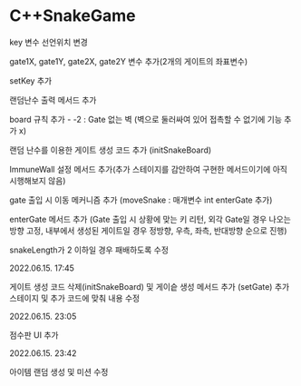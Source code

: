 # C++SnakeGame

key 변수 선언위치 변경

gate1X, gate1Y, gate2X, gate2Y 변수 추가(2개의 게이트의 좌표변수)

setKey 추가

랜덤난수 출력 메서드 추가

board 규칙 추가 - -2 : Gate 없는 벽 (벽으로 둘러싸여 있어 접촉할 수 없기에 기능 추가 x)

랜덤 난수를 이용한 게이트 생성 코드 추가 (initSnakeBoard)

ImmuneWall 설정 메서드 추가(추가 스테이지를 감안하여 구현한 메서드이기에 아직 시행해보지 않음)

gate 출입 시 이동 메커니즘 추가 (moveSnake : 매개변수 int enterGate 추가)

enterGate 메서드 추가 (Gate 출입 시 상황에 맞는 키 리턴, 외각 Gate일 경우 나오는 방향 고정, 내부에서 생성된 게이트일 경우 정방향, 우측, 좌측, 반대방향 순으로 진행)

snakeLength가 2 이하일 경우 패배하도록 수정


2022.06.15. 17:45

게이트 생성 코드 삭제(initSnakeBoard) 및 게이슽 생성 메서드 추가 (setGate)
추가 스테이지 및 추가 코드에 맞춰 내용 수정


2022.06.15. 23:05

점수판 UI 추가

2022.06.15. 23:42

아이템 랜덤 생성 및 미션 수정

